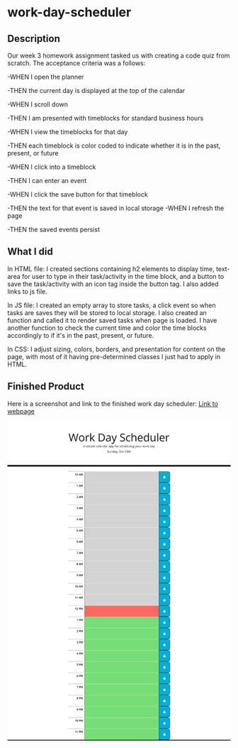 # work-day-scheduler

## Description

Our week 3 homework assignment tasked us with creating a code quiz from scratch. The acceptance criteria was a follows: 

-WHEN I open the planner

-THEN the current day is displayed at the top of the calendar

-WHEN I scroll down

-THEN I am presented with timeblocks for standard business hours

-WHEN I view the timeblocks for that day

-THEN each timeblock is color coded to indicate whether it is in the past, present, or future

-WHEN I click into a timeblock

-THEN I can enter an event

-WHEN I click the save button for that timeblock

-THEN the text for that event is saved in local storage
-WHEN I refresh the page

-THEN the saved events persist


## What I did

In HTML file: 
I created sections containing h2 elements to display time, text-area for user to type in their task/activity in the time block, and a button to save the task/activity with an icon tag inside the button tag. I also added links to js file.

In JS file:
I created an empty array to store tasks, a click event so when tasks are saves they will be stored to local storage. I also created an function and called it to render saved tasks when page is loaded. I have another function to check the current time and color the time blocks accordingly to if it's in the past, present, or future. 

In CSS:
I adjust sizing, colors, borders, and presentation for content on the page, with most of it having pre-determined classes I just had to apply in HTML.

## Finished Product

Here is a screenshot and link to the finished work day scheduler:
[Link to webpage](https://phalenh.github.io/work-day-scheduler/index.html)

![Code quiz page with 5 questions about JavaScript](./assets/work-day-scheduler.png)